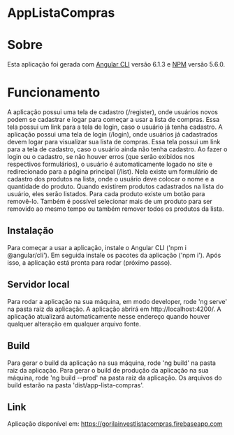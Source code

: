 # AppListaCompras

# Sobre
Esta aplicação foi gerada com [Angular CLI](https://github.com/angular/angular-cli) versão 6.1.3 e [NPM](https://www.npmjs.com/) versão 5.6.0.

# Funcionamento
A aplicação possui uma tela de cadastro (/register), onde usuários novos podem se cadastrar e logar para começar a usar a lista de compras. Essa tela possui um link para a tela de login, caso o usuário já tenha cadastro.
A aplicação possui uma tela de login (/login), onde usuários já cadastrados devem logar para visualizar sua lista de compras. Essa tela possui um link para a tela de cadastro, caso o usuário ainda não tenha cadastro.
Ao fazer o login ou o cadastro, se não houver erros (que serão exibidos nos respectivos formulários), o usuário é automaticamente logado no site e redirecionado para a página principal (/list). Nela existe um formulário de cadastro dos produtos na lista, onde o usuário deve colocar o nome e a quantidade do produto. Quando existirem produtos cadastrados na lista do usuário, eles serão listados. Para cada produto existe um botão para removê-lo. Também é possível selecionar mais de um produto para ser removido ao mesmo tempo ou também remover todos os produtos da lista.

## Instalação
Para começar a usar a aplicação, instale o Angular CLI ('npm i @angular/cli'). Em seguida instale os pacotes da aplicação ('npm i').
Após isso, a aplicação está pronta para rodar (próximo passo).

## Servidor local
Para rodar a aplicação na sua máquina, em modo developer, rode 'ng serve' na pasta raiz da aplicação. 
A aplicação abrirá em http://localhost:4200/.
A aplicação atualizará automaticamente nesse endereço quando houver qualquer alteração em qualquer arquivo fonte.

## Build
Para gerar o build da aplicação na sua máquina, rode 'ng build' na pasta raiz da aplicação. 
Para gerar o build de produção da aplicação na sua máquina, rode 'ng build --prod' na pasta raiz da aplicação. 
Os arquivos do build estarão na pasta 'dist/app-lista-compras'.

## Link
Aplicação disponível em: https://gorilainvestlistacompras.firebaseapp.com
